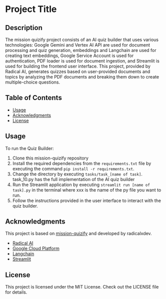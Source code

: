 # Project Title

## Description
The mission quizify project consists of an AI quiz builder that uses various technologies: Google Gemini and Vertex AI API are used for document processing and quiz generation, 
embeddings and Langchain are used for creating text embeddings, Google Service Account is used for authentication, PDF loader is used for document ingestion, and Streamlit is used 
for building the frontend user interface. This project, provided by Radical AI, generates quizzes based on user-provided documents and topics by analyzing the PDF documents and 
breaking them down to create multiple-choice questions.

## Table of Contents
- [Usage](#usage)
- [Acknowledgments](#acknowledgments)
- [License](#license)

## Usage

To run the Quiz Builder:

1. Clone this mission-quizify repository
2. Install the required dependencies from the `requirements.txt` file by executing the command `pip install -r requirements.txt`.
3. Change the directory by executing `tasks/task_[name of task]`. task_10.py has the full implementation of the AI quiz builder
4. Run the Streamlit application by executing `streamlit run [name of task].py` in the terminal where xxx is the name of the py file you want to run.
5. Follow the instructions provided in the user interface to interact with the quiz builder.

## Acknowledgments

This project is based on [mission-quizify](https://github.com/radicalxdev/mission-quizify) and developed by radicalxdev. 

- [Radical AI](https://www.radicalai.org/)
- [Google Cloud Platform](https://cloud.google.com/)
- [Langchain](https://langchain.com/)
- [Streamlit](https://streamlit.io/)

## License

This project is licensed under the MIT License. Check out the LICENSE file for details.
